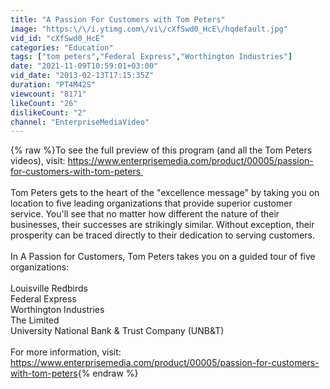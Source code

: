 ```yaml
---
title: "A Passion For Customers with Tom Peters"
image: "https:\/\/i.ytimg.com\/vi\/cXfSwd0_HcE\/hqdefault.jpg"
vid_id: "cXfSwd0_HcE"
categories: "Education"
tags: ["tom peters","Federal Express","Worthington Industries"]
date: "2021-11-09T10:59:01+03:00"
vid_date: "2013-02-13T17:15:35Z"
duration: "PT4M42S"
viewcount: "8171"
likeCount: "26"
dislikeCount: "2"
channel: "EnterpriseMediaVideo"
---
```

{% raw %}To see the full preview of this program (and all the Tom Peters videos), visit: <a rel="nofollow" target="blank" href="https://www.enterprisemedia.com/product/00005/passion-for-customers-with-tom-peters ">https://www.enterprisemedia.com/product/00005/passion-for-customers-with-tom-peters </a><br /><br />Tom Peters gets to the heart of the &quot;excellence message&quot; by taking you on location to five leading organizations that provide superior customer service. You'll see that no matter how different the nature of their businesses, their successes are strikingly similar. Without exception, their prosperity can be traced directly to their dedication to serving customers.<br /><br />In A Passion for Customers, Tom Peters takes you on a guided tour of five organizations:<br /><br />Louisville Redbirds<br />Federal Express<br />Worthington Industries<br />The Limited<br />University National Bank &amp; Trust Company (UNB&amp;T)<br /><br />For more information, visit: <a rel="nofollow" target="blank" href="https://www.enterprisemedia.com/product/00005/passion-for-customers-with-tom-peters">https://www.enterprisemedia.com/product/00005/passion-for-customers-with-tom-peters</a>{% endraw %}
